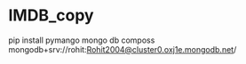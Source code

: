 # IMDB_copy
pip install pymango
mongo db composs
   mongodb+srv://rohit:Rohit2004@cluster0.oxj1e.mongodb.net/
   

